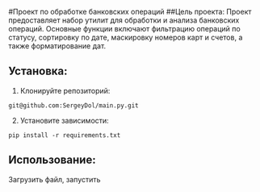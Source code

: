 #Проект по обработке банковских операций
##Цель проекта:
Проект предоставляет набор утилит для обработки и анализа банковских операций. Основные функции включают фильтрацию операций по статусу, сортировку по дате, маскировку номеров карт и счетов, а также форматирование дат.
## Установка:

1. Клонируйте репозиторий:
```
git@github.com:SergeyDol/main.py.git
```
2. Установите зависимости:
```
pip install -r requirements.txt
```
## Использование:
Загрузить файл, запустить
